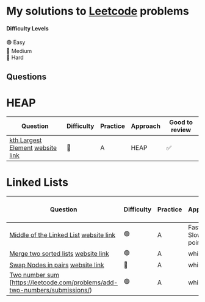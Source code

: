 # My solutions to [Leetcode](https://leetcode.com/) problems 



#### Difficulty Levels

🟢 Easy  
🔵 Medium  
🔴 Hard  


## Questions

# HEAP

| Question                                                                          | Difficulty | Practice             | Approach                 | Good to review |
| --------------------------------------------------------------------------------- | ---------- | -------------------- | ------------------------ | -------------- |
| [kth Largest Element](/Heap/Kth_largest/kth_largest.py) [website link](https://leetcode.com/problems/kth-largest-element-in-an-array/solution/)                          | 🔵         |    A       | HEAP                 | ✅             |




# Linked Lists

| Question                                                                          | Difficulty | Practice             | Approach                 | Good to review |
| --------------------------------------------------------------------------------- | ---------- | -------------------- | ------------------------ | -------------- |
| [Middle of the Linked List](/Linked_Lists/middle_of_list/middle_of_list.py) [website link](https://leetcode.com/problems/middle-of-the-linked-list/)                          | 🟢         |    A       | Fast and Slow pointers                 | ✅             |
| [Merge two sorted lists](/Linked_Lists/merge_sorted/merge_sorted.py) [website link](https://leetcode.com/problems/merge-two-sorted-lists/)                          | 🟢         |    A       | while loop                | ✅            |
| [Swap Nodes in pairs](/Linked_Lists/swap_nodes/swap_nodes.py) [website link](https://leetcode.com/problems/swap-nodes-in-pairs/)                          | 🔵         |    A       | while loop                |            |
| [Two number sum](/Linked_Lists/two_number_sum/two_number_sum.py) [https://leetcode.com/problems/add-two-numbers/submissions/)                          | 🟢         |    A       | while loop                | ✅            |
